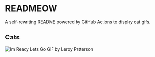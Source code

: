 # READMEOW

A self-rewriting README powered by GitHub Actions to display cat gifs.

## Cats

![Im Ready Lets Go GIF by Leroy Patterson](https://media3.giphy.com/media/CjmvTCZf2U3p09Cn0h/200.gif?cid=9acd02danm8j855kn8gxvlr7467tw7est3v3fu936jmyad7s&ep=v1_gifs_search&rid=200.gif&ct=g)
